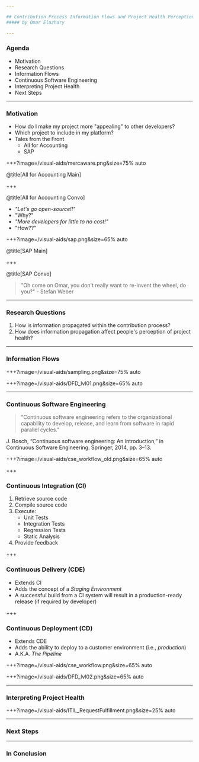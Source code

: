 ```yaml
---

## Contribution Process Information Flows and Project Health Perception
##### by Omar Elazhary

---
```


### Agenda
- Motivation
- Research Questions
- Information Flows
- Continuous Software Engineering
- Interpreting Project Health
- Next Steps

---

### Motivation
- How do I make my project more "appealing" to other developers?
- Which project to include in my platform?
- Tales from the Front
    * All for Accounting
    * SAP

+++?image=/visual-aids/mercaware.png&size=75% auto

@title[All for Accounting Main]

+++

@title[All for Accounting Convo]

- _"Let's go open-source!!"_
- "Why?"
- _"More developers for little to no cost!"_
- "How??"

+++?image=/visual-aids/sap.png&size=65% auto

@title[SAP Main]

+++

@title[SAP Convo]

> "Oh come on Omar, you don't really want to re-invent the wheel, do you?" - Stefan Weber

---

### Research Questions

1. How is information propagated within the contribution process?
2. How does information propagation affect people's perception of project health?

---

### Information Flows

+++?image=/visual-aids/sampling.png&size=75% auto

+++?image=/visual-aids/DFD_lvl01.png&size=65% auto

---

### Continuous Software Engineering

> "Continuous software engineering refers to the organizational capability to develop, release, and learn from software in rapid parallel cycles."

J. Bosch, “Continuous software engineering: An introduction,” in Continuous Software Engineering. Springer, 2014, pp. 3–13.

+++?image=/visual-aids/cse_workflow_old.png&size=65% auto

+++

### Continuous Integration (CI)

1. Retrieve source code
2. Compile source code
3. Execute:
    - Unit Tests
    - Integration Tests
    - Regression Tests
    - Static Analysis
4. Provide feedback

+++

### Continuous Delivery (CDE)

- Extends CI
- Adds the concept of a _Staging Environment_
- A successful build from a CI system will result in a production-ready release (if required by developer)

+++

### Continuous Deployment (CD)

- Extends CDE
- Adds the ability to deploy to a customer environment (i.e., _production_)
- A.K.A. _The Pipeline_

+++?image=/visual-aids/cse_workflow.png&size=65% auto

+++?image=/visual-aids/DFD_lvl02.png&size=65% auto

---

### Interpreting Project Health

+++?image=/visual-aids/ITIL_RequestFulfillment.png&size=25% auto

---

### Next Steps

---

### In Conclusion
